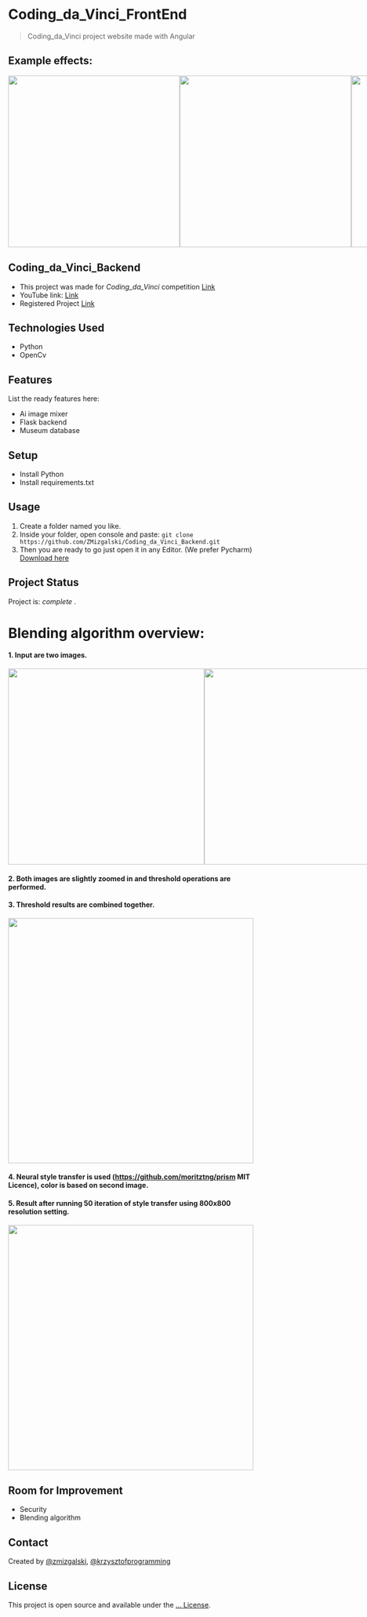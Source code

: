 # Coding_da_Vinci_FrontEnd
> Coding_da_Vinci project website made with Angular

## Example effects:
<div style="display: flex">
  <img src="https://user-images.githubusercontent.com/61599048/166100952-b4f74771-079b-497c-9d2f-aa49c72ecaf7.jpg" style="height: 350px"/>
  <img src="https://user-images.githubusercontent.com/61599048/166100992-dd2bacbe-e9aa-4caf-9386-9e36af007794.jpg" style="height: 350px"/>
  <img src="https://user-images.githubusercontent.com/61599048/166100963-2ede2d4b-2727-4d3a-96c0-b21276ea0352.jpg" style="height: 350px"/>
  <img src="https://user-images.githubusercontent.com/61599048/166101006-3592d7d8-0c90-44e9-9aaa-75571e81bcf6.jpg" style="height: 350px"/>
  <img src="https://user-images.githubusercontent.com/61599048/166101013-0f5999ac-4136-45a7-8564-2da222442054.jpg" style="height: 350px"/>
  <img src="https://user-images.githubusercontent.com/61599048/166101029-e09537cb-543c-4d5c-a4ef-8bc0d44382de.jpg" style="height: 350px"/>
</div>

## Coding_da_Vinci_Backend
- This project was made for _Coding_da_Vinci_ competition [Link](https://codingdavinci.de/)
- YouTube link: [Link](https://youtu.be/TElqo7OIwqQ)
- Registered Project [Link](https://codingdavinci.de/projekte/abstract-visioner)

## Technologies Used
- Python
- OpenCv

## Features
List the ready features here:
- Ai image mixer
- Flask backend
- Museum database

## Setup
- Install Python 
- Install requirements.txt

## Usage
1. Create a folder named you like.
2. Inside your folder, open console and paste: `git clone https://github.com/ZMizgalski/Coding_da_Vinci_Backend.git`
3. Then you are ready to go just open it in any Editor. (We prefer Pycharm) [Download here](https://www.jetbrains.com/pycharm/)

## Project Status
Project is:  _complete_ .

# Blending algorithm overview:
#### 1. Input are two images.
<div style="display: flex">
  <img src="https://user-images.githubusercontent.com/61599048/164991130-a6e60cd7-7671-4ac8-9c92-01027cb57fca.jpg" style="width: 400px"/>
  <img src ="https://user-images.githubusercontent.com/61599048/164991142-5c165050-c5fd-4026-85c6-955dd43beedf.jpg" style="width: 400px"/>
</div>

#### 2. Both images are slightly zoomed in and threshold operations are performed.
#### 3. Threshold results are combined together.
<img src="https://user-images.githubusercontent.com/61599048/164991229-7bc771f0-5293-43f5-951a-46541e268137.jpg" style="height: 500px"/>

#### 4. Neural style transfer is used (https://github.com/moritztng/prism MIT Licence), color is based on second image.
#### 5. Result after running 50 iteration of style transfer using 800x800 resolution setting.
<img src="https://user-images.githubusercontent.com/61599048/164991363-390933b6-ee94-400a-be3f-b15dde0dc5db.jpg" style="height: 500px"/>  

## Room for Improvement
- Security
- Blending algorithm

## Contact
Created by [@zmizgalski](https://zmizgalski.github.io/), [@krzysztofprogramming](https://krzysztofprogramming.github.io/)


## License
This project is open source and available under the [... License](https://github.com/ZMizgalski/Coding_da_Vinci_Backend/blob/master/LICENSE).
